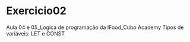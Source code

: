 # Exercicio02
Aula 04 e 05_Logica de programação da IFood_Cubo Academy
Tipos de variáveis: LET e CONST
